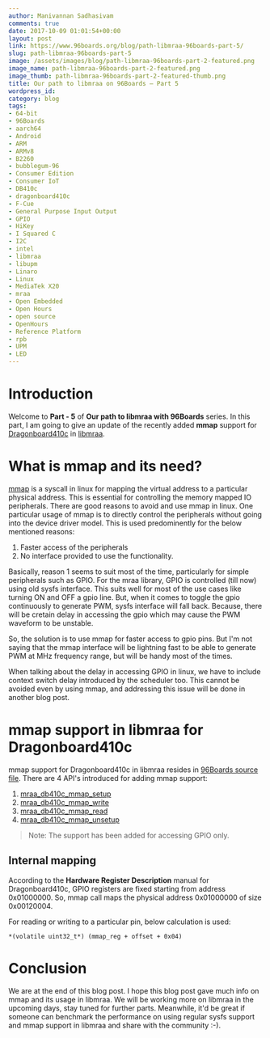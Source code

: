 ```yaml
---
author: Manivannan Sadhasivam
comments: true
date: 2017-10-09 01:01:54+00:00
layout: post
link: https://www.96boards.org/blog/path-libmraa-96boards-part-5/
slug: path-libmraa-96boards-part-5
image: /assets/images/blog/path-libmraa-96boards-part-2-featured.png
image_name: path-libmraa-96boards-part-2-featured.png
image_thumb: path-libmraa-96boards-part-2-featured-thumb.png
title: Our path to libmraa on 96Boards – Part 5
wordpress_id:
category: blog
tags:
- 64-bit
- 96Boards
- aarch64
- Android
- ARM
- ARMv8
- B2260
- bubblegum-96
- Consumer Edition
- Consumer IoT
- DB410c
- dragonboard410c
- F-Cue
- General Purpose Input Output
- GPIO
- HiKey
- I Squared C
- I2C
- intel
- libmraa
- libupm
- Linaro
- Linux
- MediaTek X20
- mraa
- Open Embedded
- Open Hours
- open source
- OpenHours
- Reference Platform
- rpb
- UPM
- LED
---
```


# **Introduction**

Welcome to **Part - 5** of **Our path to libmraa with 96Boards** series. In this part, I am going to give an update of
the recently added **mmap** support for [Dragonboard410c](/product/dragonboard410c/) in [libmraa](https://github.com/intel-iot-devkit/mraa).

# **What is mmap and its need?**

[mmap](https://linux.die.net/man/2/mmap) is a syscall in linux for mapping the virtual address to a particular physical address.
This is essential for controlling the memory mapped IO peripherals. There are good reasons to avoid and use mmap in linux. One
particular usage of mmap is to directly control the peripherals without going into the device driver model. This is used predominently
for the below mentioned reasons:

1. Faster access of the peripherals
2. No interface provided to use the functionality.

Basically, reason 1 seems to suit most of the time, particularly for simple peripherals such as GPIO. For the mraa library,
GPIO is controlled (till now) using old sysfs interface. This suits well for most of the use cases like turning ON and OFF a
gpio line. But, when it comes to toggle the gpio continuously to generate PWM, sysfs interface will fall back. Because, there
will be cretain delay in accessing the gpio which may cause the PWM waveform to be unstable.

So, the solution is to use mmap for faster access to gpio pins. But I'm not saying that the mmap interface will be lightning fast
to be able to generate PWM at MHz frequency range, but will be handy most of the times.

When talking about the delay in accessing GPIO in linux, we have to include context switch delay introduced by the scheduler too.
This cannot be avoided even by using mmap, and addressing this issue will be done in another blog post.

# **mmap support in libmraa for Dragonboard410c**

mmap support for Dragonboard410c in libmraa resides in [96Boards source file](https://github.com/intel-iot-devkit/mraa/blob/master/src/arm/96boards.c).
There are 4 API's introduced for adding mmap support:

1. [mraa_db410c_mmap_setup](https://github.com/intel-iot-devkit/mraa/blob/master/src/arm/96boards.c#L130)
2. [mraa_db410c_mmap_write](https://github.com/intel-iot-devkit/mraa/blob/master/src/arm/96boards.c#L102)
3. [mraa_db410c_mmap_read](https://github.com/intel-iot-devkit/mraa/blob/master/src/arm/96boards.c#L116)
4. [mraa_db410c_mmap_unsetup](https://github.com/intel-iot-devkit/mraa/blob/master/src/arm/96boards.c#L88)

> Note: The support has been added for accessing GPIO only.

## **Internal mapping**

According to the **Hardware Register Description** manual for Dragonboard410c, GPIO registers are fixed starting from address
0x01000000. So, mmap call maps the physical address 0x01000000 of size 0x00120004.

For reading or writing to a particular pin, below calculation is used:

```
*(volatile uint32_t*) (mmap_reg + offset + 0x04)
```

# **Conclusion**

We are at the end of this blog post. I hope this blog post gave much info on mmap and its usage in libmraa. We will be working more on libmraa in the upcoming days, stay tuned for further parts. Meanwhile, it'd be
great if someone can benchmark the performance on using regular sysfs support and mmap support in libmraa and share with the community :-).
